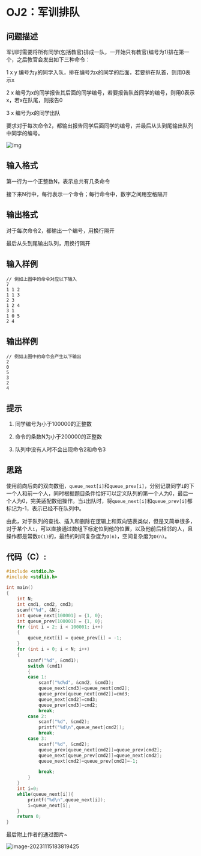 # OJ2：军训排队

##  问题描述

军训时需要将所有同学(包括教官)排成一队，一开始只有教官(编号为1)排在第一个，之后教官会发出如下三种命令：

1 x y  编号为y的同学入队，排在编号为x的同学的后面，若要排在队首，则用0表示x

2 x   编号为x的同学报告其后面的同学编号，若要报告队首同学的编号，则用0表示x，若x在队尾，则报告0

3 x   编号为x的同学出队

要求对于每次命令2，都输出报告同学后面同学的编号，并最后从头到尾输出队列中同学的编号。

 

![img](http://oj.ee.tsinghua.edu.cn/media/ckeditor_uploads/2023/09/20/1_ZTRMKLN.png)

 

 

## 输入格式

第一行为一个正整数N，表示总共有几条命令

接下来N行中，每行表示一个命令；每行命令中，数字之间用空格隔开

## 输出格式

对于每次命令2，都输出一个编号，用换行隔开

最后从头到尾输出队列，用换行隔开

## 输入样例

```
// 例如上图中的命令对应以下输入
7
1 1 2
1 1 3
2 3
1 2 4
3 1
1 0 5
2 4
```

## 输出样例

```
// 例如上图中的命令会产生以下输出
2
0
5
3
2
4
```

## 提示

1. 同学编号为小于100000的正整数

2. 命令的条数N为小于200000的正整数

3. 队列中没有人时不会出现命令2和命令3

## 思路

使用前向后向的双向数组，`queue_next[i]`和`queue_prev[i]`，分别记录同学`i`的下一个人和前一个人，同时根据题目条件恰好可以定义队列的第一个人为0，最后一个人为0，完美适配数组操作。当`i`出队时，将`queue_next[i]`和`queue_prev[i]`都标记为-1，表示已经不在队列中。

由此，对于队列的查找、插入和删除在逻辑上和双向链表类似，但是又简单很多，对于某个人`i`，可以直接通过数组下标定位到他的位置，以及他前后相邻的人，且操作都是常数`O(1)`的，最终的时间复杂度为`O(n)`，空间复杂度为`O(n)`。

## 代码（C）:

```c
#include <stdio.h>
#include <stdlib.h>

int main()
{
	int N;
	int cmd1, cmd2, cmd3;
	scanf("%d", &N);
	int queue_next[100001] = {1, 0};
	int queue_prev[100001] = {1, 0};
	for (int i = 2; i < 100001; i++)
	{
		queue_next[i] = queue_prev[i] = -1;
	}
	for (int i = 0; i < N; i++)
	{
		scanf("%d", &cmd1);
		switch (cmd1)
		{
		case 1:
			scanf("%d%d", &cmd2, &cmd3);
			queue_next[cmd3]=queue_next[cmd2];
			queue_prev[queue_next[cmd2]]=cmd3;
			queue_next[cmd2]=cmd3;
			queue_prev[cmd3]=cmd2;
			break;
		case 2:
			scanf("%d", &cmd2);
			printf("%d\n",queue_next[cmd2]);
			break;
		case 3:
			scanf("%d", &cmd2);
			queue_prev[queue_next[cmd2]]=queue_prev[cmd2];
			queue_next[queue_prev[cmd2]]=queue_next[cmd2];
			queue_next[cmd2]=queue_prev[cmd2]=-1;

			break;
		}
	}
	int i=0;
	while(queue_next[i]){
		printf("%d\n",queue_next[i]);
		i=queue_next[i];
	}
	return 0;
}
```



最后附上作者的通过图片~

![image-20231115183819425](C:\Users\ASUS\AppData\Roaming\Typora\typora-user-images\image-20231115183819425.png)
